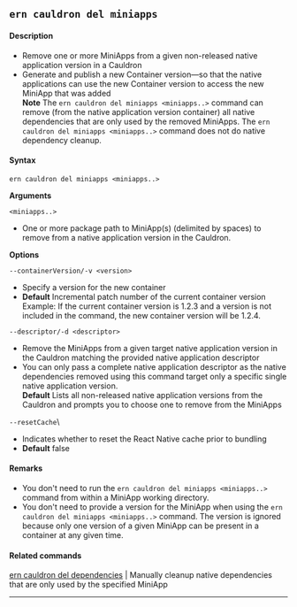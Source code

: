 ## `ern cauldron del miniapps`

#### Description

* Remove one or more MiniApps from a given non-released native application version in a Cauldron  
* Generate and publish a new Container version—so that the native applications can use the new Container version to access the new MiniApp that was added  
**Note** The `ern cauldron del miniapps <miniapps..>` command can remove (from the native application version container) all native dependencies that are only used by the removed MiniApps. The `ern cauldron del miniapps <miniapps..>` command does not do native dependency cleanup.

#### Syntax

`ern cauldron del miniapps <miniapps..>`  

**Arguments**

`<miniapps..>`

* One or more package path to MiniApp(s) (delimited by spaces) to remove from a native application version in the Cauldron.

**Options**  

`--containerVersion/-v <version>`

* Specify a version for the new container  
* **Default**  Incremental patch number of the current container version  
Example: If the current container version is 1.2.3 and a version is not included in the command, the new container version will be 1.2.4.  

`--descriptor/-d <descriptor>`

* Remove the MiniApps from a given target native application version in the Cauldron matching the provided native application descriptor  
* You can only pass a complete native application descriptor as the native dependencies removed using this command target only a specific single native application version.  
**Default**  Lists all non-released native application versions from the Cauldron and prompts you to choose one to remove from the MiniApps  

`--resetCache`\

* Indicates whether to reset the React Native cache prior to bundling
* **Default** false

#### Remarks

* You don't need to run the `ern cauldron del miniapps <miniapps..>` command from within a MiniApp working directory.    
* You don't need to provide a version for the MiniApp when using the `ern cauldron del miniapps <miniapps..>` command. The version is ignored because only one version of a given MiniApp can be present in a container at any given time.  

#### Related commands

[ern cauldron del dependencies] | Manually cleanup native dependencies that are only used by the specified MiniApp

____
[ern cauldron del dependencies]: ./dependencies.md
